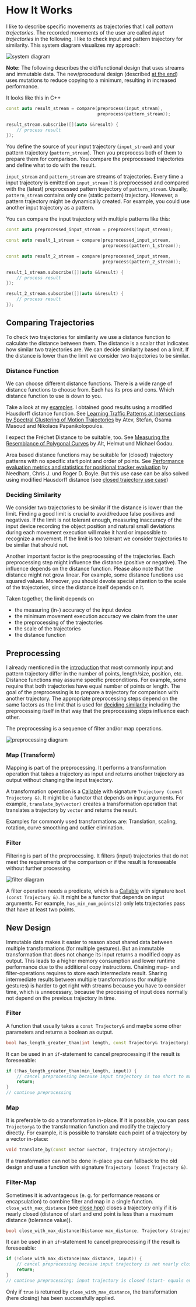 # How It Works

I like to describe specific movements as trajectories that I call _pattern trajectories_.
The recorded movements of the user are called _input trajectories_ in the following.
I like to check input and pattern trajectory for similarity.
This system diagram visualizes my approach:

![system diagram](img/system-diagram.png)

**Note:**
The following describes the old/functional design that uses streams and
immutable data.
The new/procedural design (described [at the end](#new-design)) uses mutations
to reduce copying to a minimum, resulting in increased performance.

It looks like this in C++

```c++
const auto result_stream = compare(preprocess(input_stream),
                                   preprocess(pattern_stream));

result_stream.subscribe([](auto &&result) {
    // process result
});
```

You define the source of your input trajectory (`input_stream`) and your pattern trajectory (`pattern_stream`).
Then you preprocess both of them to prepare them for comparison.
You compare the preprocessed trajectories and define what to do with the result.

`input_stream` and `pattern_stream` are streams of trajectories.
Every time a input trajectory is emitted on `input_stream` it is preprocessed and
compared with the (latest) preprocessed pattern trajectory of `pattern_stream`.
Usually, `pattern_stream` contains only one (static pattern) trajectory.
However, a pattern trajectory might be dynamically created.
For example, you could use another input trajectory as a pattern.

You can compare the input trajectory with multiple patterns like this:

```c++
const auto preprocessed_input_stream = preprocess(input_stream);

const auto result_1_stream = compare(preprocessed_input_stream,
                                     preprocess(pattern_1_stream));

const auto result_2_stream = compare(preprocessed_input_stream,
                                     preprocess(pattern_2_stream));

result_1_stream.subscribe([](auto &&result) {
    // process result
});

result_2_stream.subscribe([](auto &&result) {
    // process result
});
```


## Comparing Trajectories

To check two trajectories for similarity we use a distance function to calculate the distance between them.
The distance is a scalar that indicates how similar two trajectories are.
We can decide similarity based on a limit. 
If the distance is lower than the limit we consider two trajectories to be similar.


### Distance Function

We can choose different distance functions.
There is a wide range of distance functions to choose from.
Each has its pros and cons.
Which distance function to use is down to you.

Take a look at my [examples](examples.md).
I obtained good results using a modified Hausdorff distance function. See [Learning Traffic Patterns at Intersections by Spectral Clustering of Motion Trajectories](https://pdfs.semanticscholar.org/e422/b3bcf04a0f9ace1a4ea2b8be583831eec547.pdf)
by Atev, Stefan, Osama Masoud and Nikolaos Papanikolopoulos.

I expect the Fréchet Distance to be suitable, too.
See [Measuring the Resemblance of Polygonal Curves](http://dl.acm.org/citation.cfm?id=142699)
by Alt, Helmut und Michael Godau.

Area based distance functions may be suitable for (closed) trajectory patterns with
no specific start point and order of points.
See [Performance evaluation metrics and statistics for positional tracker evaluation](http://ai2-s2-pdfs.s3.amazonaws.com/e686/72c74d44fab77c60c35f015b9e22acc86f91.pdf)
by Needham, Chris J. und Roger D. Boyle.
But this use case can be also solved using modified Hausdorff distance (see
[closed trajectory use case](gestures-advanced.md#closed-trajectory))

### Deciding Similarity

We consider two trajectories to be similar if the distance is lower than the limit.
Finding a good limit is crucial to avoid/reduce false positives and negatives.
If the limit is not tolerant enough, measuring inaccuracy of the input device recording the object position and
natural small deviations during each movement execution will make it hard or impossible to recognize a movement.
If the limit is too tolerant we consider trajectories to be similar that should not.

Another important factor is the preprocessing of the trajectories.
Each preprocessing step might influence the distance (positive or negative).
The influence depends on the distance function.
Please also note that the distance might not grow linear.
For example, some distance functions use squared values.
Moreover, you should devote special attention to the scale of the trajectories,
since the distance itself depends on it.

Taken together, the limit depends on

- the measuring (in-) accuracy of the input device
- the minimum movement execution accuracy we claim from the user 
- the preprocessing of the trajectories
- the scale of the trajectories
- the distance function


## Preprocessing

I already mentioned in the [introduction](../README.md) that most commonly input and pattern trajectory
differ in the number of points, length/size, position, etc.
Distance functions may assume specific preconditions.
For example, some require that both trajectories have equal number of points or length.
The goal of the preprocessing is to prepare a trajectory for comparison with another trajectory.
The appropriate preprocessing steps depend on the same factors as
the limit that is used for [deciding similarity](#deciding-similarity)
including the preprocessing itself in that way that the preprocessing steps influence each other.

The preprocessing is a sequence of filter and/or map operations.

![preprocessing diagram](img/preprocessing.png) 


### Map (Transform)

Mapping is part of the preprocessing.
It performs a transformation operation that takes a trajectory as input and returns another trajectory as output
without changing the input trajectory.

A transformation operation is a [Callable][Callable] with signature `Trajectory (const Trajectory &)`.
It might be a functor that depends on input arguments.
For example, `translate_by(vector)` creates a transformation operation that translates a trajectory by `vector` and
returns the result.

Examples for commonly used transformations are:
Translation, scaling, rotation, curve smoothing and outlier elimination.

[Callable]: http://en.cppreference.com/w/cpp/concept/Callable


### Filter

Filtering is part of the preprocessing.
It filters (input) trajectories that do not meet the requirements of the comparison or
if the result is foreseeable without further processing.

![filter diagram](http://reactivex.io/documentation/operators/images/filter.png)

A filter operation needs a predicate, which is a [Callable] with signature `bool (const Trajectory &)`.
It might be a functor that depends on input arguments.
For example, `has_min_num_points(2)` only lets trajectories pass that have at least two points.

## New Design
Immutable data makes it easier to reason about shared data between multiple
transformations (for multiple gestures).
But an immutable transformation that does not change its input returns a
modified copy as output.
This leads to a higher memory consumption and lower runtime performance due to
the additional copy instructions.
Chaining map- and filter-operations requires to store each intermediate result.
Sharing intermediate results between multiple transformations (for multiple
gestures) is harder to get right with streams because you have to consider time,
which is unnecessary, because the processing of input does normally not depend
on the previous trajectory in time.

### Filter
A function that usually takes a `const Trajectory&` and maybe some other
parameters and returns a boolean as output.

```c++
bool has_length_greater_than(int length, const Trajectory& trajectory);
```

It can be used in an `if`-statement to cancel preprocessing if the result is
foreseeable:

```c++
if (!has_length_greater_than(min_length, input)) {
    // cancel preprocessing because input trajectory is too short to match
    return;
}
// continue preprocessing
```

### Map
It is preferable to do a transformation in-place.
If it is possible, you can pass `Trajectory&` to the transformation function
and modify the trajectory directly.
For example, it is possible to translate each point of a trajectory by a vector
in-place:

```c++
void translate_by(const Vector &vector, Trajectory &trajectory);
```

If a transformation can not be done in-place you can fallback to the old design
and use a function with signature `Trajectory (const Trajectory &)`.

### Filter-Map
Sometimes it is advantageous (e. g. for performance reasons or encapsulation)
to combine filter and map in a single function.
`close_with_max_distance` (see [close.hpp](../src/trajecmp/transform/close.hpp))
closes a trajectory only if it is nearly closed (distance of start and end
point is less than a maximum distance (tolerance value)).

```c++
bool close_with_max_distance(Distance max_distance, Trajectory &trajectory);
```

It can be used in an `if`-statement to cancel preprocessing if the result is
foreseeable:

```c++
if (!close_with_max_distance(max_distance, input)) {
    // cancel preprocessing because input trajectory is not nearly closed
    return;
}
// continue preprocessing; input trajectory is closed (start- equals end-point)
```

Only if `true` is returned by `close_with_max_distance`, the transformation
(here closing) has been successfully applied.